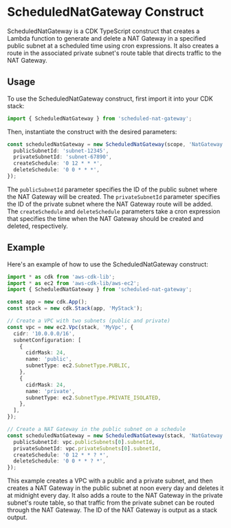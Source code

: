 # ScheduledNatGateway Construct

ScheduledNatGateway is a CDK TypeScript construct that creates a Lambda function to generate and delete a NAT Gateway in a specified public subnet at a scheduled time using cron expressions. It also creates a route in the associated private subnet's route table that directs traffic to the NAT Gateway.

## Usage

To use the ScheduledNatGateway construct, first import it into your CDK stack:

```typescript
import { ScheduledNatGateway } from 'scheduled-nat-gateway';
```

Then, instantiate the construct with the desired parameters:

```typescript
const scheduledNatGateway = new ScheduledNatGateway(scope, 'NatGateway', {
  publicSubnetId: 'subnet-12345',
  privateSubnetId: 'subnet-67890',
  createSchedule: '0 12 * * *',
  deleteSchedule: '0 0 * * *',
});
```

The `publicSubnetId` parameter specifies the ID of the public subnet where the NAT Gateway will be created. The `privateSubnetId` parameter specifies the ID of the private subnet where the NAT Gateway route will be added.
The `createSchedule` and `deleteSchedule` parameters take a cron expression that specifies the time when the NAT Gateway should be created and deleted, respectively. 

## Example

Here's an example of how to use the ScheduledNatGateway construct:

```typescript
import * as cdk from 'aws-cdk-lib';
import * as ec2 from 'aws-cdk-lib/aws-ec2';
import { ScheduledNatGateway } from 'scheduled-nat-gateway';

const app = new cdk.App();
const stack = new cdk.Stack(app, 'MyStack');

// Create a VPC with two subnets (public and private)
const vpc = new ec2.Vpc(stack, 'MyVpc', {
  cidr: '10.0.0.0/16',
  subnetConfiguration: [
    {
      cidrMask: 24,
      name: 'public',
      subnetType: ec2.SubnetType.PUBLIC,
    },
    {
      cidrMask: 24,
      name: 'private',
      subnetType: ec2.SubnetType.PRIVATE_ISOLATED,
    },
  ],
});

// Create a NAT Gateway in the public subnet on a schedule
const scheduledNatGateway = new ScheduledNatGateway(stack, 'NatGateway', {
  publicSubnetId: vpc.publicSubnets[0].subnetId,
  privateSubnetId: vpc.privateSubnets[0].subnetId,
  createSchedule: '0 12 * * ? *',
  deleteSchedule: '0 0 * * ? *',
});

```

This example creates a VPC with a public and a private subnet, and then creates a NAT Gateway in the public subnet at noon every day and deletes it at midnight every day. It also adds a route to the NAT Gateway in the private subnet's route table, so that traffic from the private subnet can be routed through the NAT Gateway. The ID of the NAT Gateway is output as a stack output.